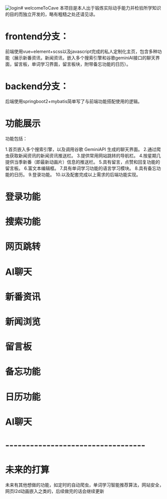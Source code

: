 ![login](https://github.com/moboroshi/welcomeToCave/assets/87077774/d13e32a4-7fb1-4598-9719-4ba5c46cb1ea)# welcomeToCave
本项目是本人出于锻炼实际动手能力并检验所学知识的目的而独立开发的，略有粗糙之处还请见谅。
# frontend分支：
前端使用vue+element+scss以及javascript完成的私人定制化主页，包含多种功能（展示新番资讯，新闻资讯，嵌入多个搜索引擎和谷歌geminiAI接口的聊天界面，留言板，单词学习界面，留言板块，附带备忘功能的日历）。
# backend分支：
后端使用springboot2+mybatis简单写了与前端功能搭配使用的逻辑。
# 功能展示
功能包括：
 
1.首页嵌入多个搜索引擎，以及调用谷歌 GeminiAPI  生成的聊天界面。
2.通过爬虫获取新闻资讯的新闻资讯推送栏。
3.提供常用网站跳转的导航栏。
4.按星期几提供当季新番（即最新动画片）信息的推送栏。
5.具有留言，点赞和回复功能的留言板。
6.富文本编辑框。
7.具有单词学习功能的语言学习模块。
8.具有备忘功能的日历。
9.登录功能。
10.以及配套完成以上需求的后端功能实现。

# 登录功能

# 搜索功能
# 网页跳转
# AI聊天
# 新番资讯
# 新闻浏览
# 留言板
# 备忘功能
# 日历功能
# AI聊天


# ----------------------------------

# 未来的打算
未来有其他想做的功能，如定时的自动爬虫，单词学习智能推荐算法，网站安全，网页l2d动画嵌入之类的，后续做完的话会继续更新
